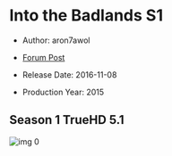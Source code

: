 # Into the Badlands S1

* Author: aron7awol

* [Forum Post](https://www.avsforum.com/threads/bass-eq-for-filtered-movies.2995212/post-58523196)

* Release Date: 2016-11-08
* Production Year: 2015

## Season 1 TrueHD 5.1

![img 0](https://i.imgur.com/cpv5ksE.jpg)

